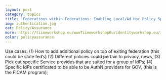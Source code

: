```yaml
---
layout: post
category: topics
title: 'Federations within Federations: Enabling Local/Ad Hoc Policy Spheres (2014)'
img: authentication.jpg
cat: Policy/Assurance
more: https://tiimeworkshop.eu/wwwTiimeworkshopEu/identityworkshop.eu/images/EWTIsessionNotes2014.pdf
color: policyassurance
---
```


Use cases: (1) How to add additional policy on top of exiting federation (this could be state fed’s) (2) Different policies could pertain to privacy, news, (3) Pick out specific Service provides that are suited for a group of IdPs; (4) Specific IdPs certificated to be able to be AuthN providers for GOV, (this is the FICAM program);
 